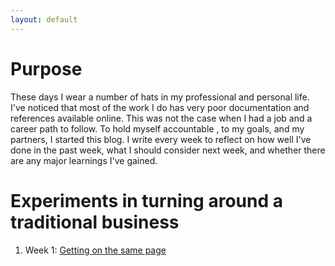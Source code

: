 ```yaml
---
layout: default
---
```


# Purpose

These days I wear a number of hats in my professional and personal life. I've noticed that most of the work I do has very poor documentation and references available online. This was not the case when I had a job and a career path to follow. To hold myself accountable , to my goals, and my partners, I started this blog. I write every week to reflect on how well I've done in the past week, what I should consider next week, and whether there are any major learnings I've gained.

# Experiments in turning around a traditional business

1.  Week 1: [Getting on the same page](./week1.html)

